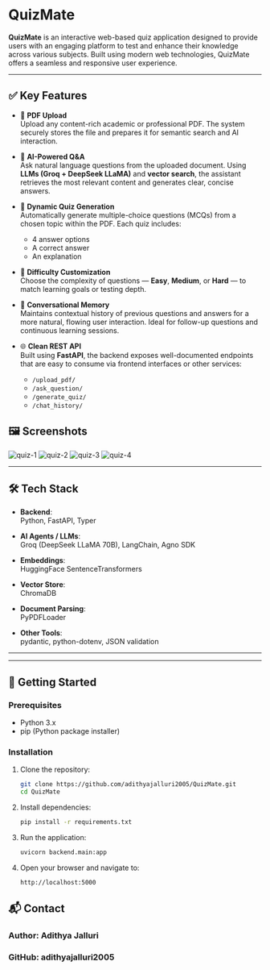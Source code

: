 # QuizMate

**QuizMate** is an interactive web-based quiz application designed to provide users with an engaging platform to test and enhance their knowledge across various subjects. Built using modern web technologies, QuizMate offers a seamless and responsive user experience.

---

## ✅ Key Features

- 📄 **PDF Upload**  
  Upload any content-rich academic or professional PDF. The system securely stores the file and prepares it for semantic search and AI interaction.

- 🤖 **AI-Powered Q&A**  
  Ask natural language questions from the uploaded document. Using **LLMs (Groq + DeepSeek LLaMA)** and **vector search**, the assistant retrieves the most relevant content and generates clear, concise answers.

- 🧠 **Dynamic Quiz Generation**  
  Automatically generate multiple-choice questions (MCQs) from a chosen topic within the PDF. Each quiz includes:
  - 4 answer options  
  - A correct answer  
  - An explanation

- 🎯 **Difficulty Customization**  
  Choose the complexity of questions — **Easy**, **Medium**, or **Hard** — to match learning goals or testing depth.

- 💬 **Conversational Memory**  
  Maintains contextual history of previous questions and answers for a more natural, flowing user interaction. Ideal for follow-up questions and continuous learning sessions.

- 🌐 **Clean REST API**  
  Built using **FastAPI**, the backend exposes well-documented endpoints that are easy to consume via frontend interfaces or other services:
  - `/upload_pdf/`  
  - `/ask_question/`  
  - `/generate_quiz/`  
  - `/chat_history/`


## 🖼️ Screenshots

![quiz-1](https://github.com/user-attachments/assets/bede7357-c57a-46f0-a2ba-83889761fa30)
![quiz-2](https://github.com/user-attachments/assets/4caabfdb-5bb5-4a91-ba3c-9d99fff1ee3c)
![quiz-3](https://github.com/user-attachments/assets/f0fd461c-a374-4b76-aefc-2f294f9045e1)
![quiz-4](https://github.com/user-attachments/assets/d93480b3-a014-4166-8b53-11c63840baa5)

---



## 🛠 Tech Stack

- **Backend**:  
  Python, FastAPI, Typer

- **AI Agents / LLMs**:  
  Groq (DeepSeek LLaMA 70B), LangChain, Agno SDK

- **Embeddings**:  
  HuggingFace SentenceTransformers

- **Vector Store**:  
  ChromaDB

- **Document Parsing**:  
  PyPDFLoader

- **Other Tools**:  
  pydantic, python-dotenv, JSON validation

---

---

## 🚀 Getting Started

### Prerequisites

- Python 3.x  
- pip (Python package installer)

### Installation

1. Clone the repository:
   ```bash
   git clone https://github.com/adithyajalluri2005/QuizMate.git
   cd QuizMate
2. Install dependencies:
    ```bash
    pip install -r requirements.txt
3. Run the application:
   ```bash
   uvicorn backend.main:app

4. Open your browser and navigate to:
   ```bash
   http://localhost:5000

## 📬 Contact
### Author: Adithya Jalluri

### GitHub: adithyajalluri2005







